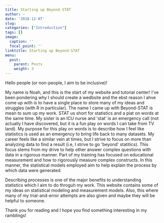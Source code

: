 ```yaml
---
title: Starting up Beyond-STAT
author: ~
date: '2018-12-07'
slug: 
categories: ["Introduction"]
tags: []
image:
  caption: ''
  focal_point: ''
linktitle: Starting up Beyond-STAT
menu:
  post:
    parent: Posts
    weight: 3
---
```


Hello people (or non-people, I aim to be inclusive)!

My name is Noah, and this is the start of my website and tutorial center!
I've been pondering why I should create a wedbsite and the ebst reason I ahve come up with is to have a single place to store many of my ideas and struggles (with R in particular). 
The name I came up with Beyond-STAT is mean to sum up my work. 
STAT us short for statistics and a plat on words at the same time.
My sister is an ICU nurse and 'stat' is an emergency call (not actually I have discovered, but it is a fun play on words I can take from TV land).
My purpose for this play on words is to describe how I feel like statistics is used as an emergency to bring life back to many datasets. 
My career feels like a similar vein at times, but I strive to focus on more than analyzing data to find a result (i.e, I strive to go 'beyond' statitics).
This focus stems from my drive to help other answer complex questions with data in a rigorous manner.
Part of my training has focused on educational measurement and how to rigorously measure complex constructs.
In this manner, the statistical models employed aim to help explain the process by which data were generated.

Describing processes is one of the major benefits to understanding statistics which I aim to do throguh my work. 
This website contains some of my ideas on statistical modeling and measurement models.
Also, this where many of my trial-and-error attempts are also given and maybe they will be helpful to someone.

Thank you for reading and I hope you find something interesting in my ramblings!
